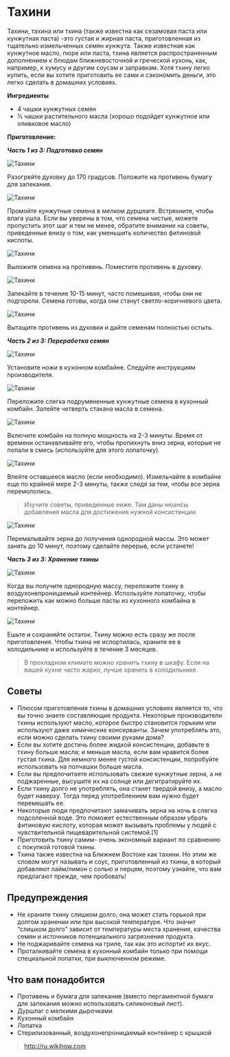 # Тахини
Тахини, тахина или тхина (также известна как сезамовая паста или кунжутная паста) -это густая и жирная паста, приготовленная из тщательно измельченных семян кунжута. Также известная как кунжутное масло, пюре или паста, тхина является распространенным дополнением к блюдам ближневосточной и греческой кухонь, как, например, к хумусу и другим соусам и заправкам. Хотя тхину легко купить, если вы хотите приготовить ее сами и сэкономить деньги, это легко сделать в домашних условиях.

**Ингредиенты**

- 4 чашки кунжутных семян
- ½ чашки растительного масла (хорошо подойдет кунжутное или оливковое масло)

**Приготовление:**

_**Часть 1 из 3: Подготовка семян**_

![Тахини](/images/Kulinar/Sous/tahini_001.jpg 'Тахини')
 
Разогрейте духовку до 170 градусов. Положите на противень бумагу для запекания.

![Тахини](/images/Kulinar/Sous/tahini_002.jpg 'Тахини')

Промойте кунжутные семена в мелком дуршлаге. Встряхните, чтобы влага ушла.
	Если вы уверены в том, что семена чистые, можете пропустить этот шаг и тем не менее, обратите внимание на советы, приведенные внизу о том, как уменьшить количество фитиновой кислоты.

![Тахини](/images/Kulinar/Sous/tahini_003.jpg 'Тахини')

Выложите семена на противень. Поместите противень в духовку.

![Тахини](/images/Kulinar/Sous/tahini_004.jpg 'Тахини')

Запекайте в течение 10-15 минут, часто помешивая, чтобы они не подгорели. Семена готовы, когда они станут светло-коричневого цвета.

![Тахини](/images/Kulinar/Sous/tahini_005.jpg 'Тахини')

Вытащите противень из духовки и дайте семенам полностью остыть.

_**Часть 2 из 3: Переработка семян**_

![Тахини](/images/Kulinar/Sous/tahini_006.jpg 'Тахини')

Установите ножи в кухонном комбайне. Следуйте инструкциям производителя.

![Тахини](/images/Kulinar/Sous/tahini_007.jpg 'Тахини')

Переложите слегка подрумяненные кунжутные семена в кухонный комбайн. Залейте четверть стакана масла в семена.

![Тахини](/images/Kulinar/Sous/tahini_008.jpg 'Тахини')

Включите комбайн на полную мощность на 2-3 минуты. Время от времени останавливайте его, чтобы пропихнуть вниз зерна, которые не попали в смесь (используйте для этого лопаточку).

![Тахини](/images/Kulinar/Sous/tahini_009.jpg 'Тахини')

Влейте оставшееся масло (если необходимо). Измельчайте в комбайне еще по крайней мере 2-3 минуты, также следя за тем, чтобы все зерна перемололись.

> Изучите советы, приведенные ниже. Там даны нюансы добавления масла для достижения нужной консистенции.

![Тахини](/images/Kulinar/Sous/tahini_010.jpg 'Тахини')

Перемалывайте зерна до получения однородной массы. Это может занять до 10 минут, поэтому сделайте перерыв, если устанете!

_**Часть 3 из 3: Хранение тхины**_

![Тахини](/images/Kulinar/Sous/tahini_011.jpg 'Тахини')

Когда вы получите однородную массу, переложите тхину в воздухонепроницаемый контейнер. Используйте лопаточку, чтобы переложить как можно больше пасты из кухонного комбайна в контейнер.

![Тахини](/images/Kulinar/Sous/tahini_012.jpg 'Тахини')

Ешьте и сохраняйте остаток. Тхину можно есть сразу же после приготовления. Чтобы тхина не испортилась, храните ее в холодильнике и используйте в течение 3 месяцев.

> В прохладном климате можно хранить тхину в шкафу. Если на вашей кухне часто жарко, лучше хранить в холодильнике.

## Советы

- Плюсом приготовления тхины в домашних условиях является то, что вы точно знаете составляющие продукта. Некоторые производители тхины используют масло, которое быстро становится горьким или используют даже химические консерванты. Зачем употреблять это, если можно сделать тхину своими руками дома?
- Если вы хотите достичь более жидкой консистенции, добавьте в тхину больше масла; и меньше масла, если вам нравится более густая тхина. Для немного менее густой консистенции, попробуйте использовать на полчашки больше масла.
- Если вы предпочитаете использовать свежие кунжутные зерна, а не поджаренные, высушите их на солнце или дегитратируйте их.
- Если тхину долго не употреблять, она станет твердой внизу, а масло будет наверху. Тогда перед употреблением вам нужно будет перемешать ее.
- Некоторые люди предпочитают замачивать зерна на ночь в слегка подсоленной воде. Это поможет естественным образом убрать фитиновую кислоту, которая может вызывать проблемы у людей с чувствительной пищеварительной системой.[1]
- Приготовить тхину самим- очень экономный вариант по сравнению с покупкой готовой тхины.
- Тхина также известна на Ближнем Востоке как тахини. Но этим же словом могут называть и соус, приготовленный из тхины, в который добавляют лайм/лимон с солью и перцем, поэтому узнайте, что вам предлагают прежде, чем пробовать!

## Предупреждения

- Не храните тхину слишком долго; она может стать горькой при долгом хранении или при высокой температуре. Что значит “слишком долго” зависит от температуры места хранения, качества семян и источников потенциального загрязнения продукта.
- Не поджаривайте семена на гриле, так как это испортит их вкус.
- Проталкивайте семена в кухонный комбайн только при помощи специальной лопатки, при выключенном режиме.

## Что вам понадобится

- Противень и бумага для запекания (вместо пергаментной бумаги для запекания можно использовать силиконовый лист).
- Дуршлаг с мелкими дырочками
- Кухонный комбайн
- Лопатка
- Стерилизованный, воздухонепроницаемый контейнер с крышкой

> http://ru.wikihow.com
